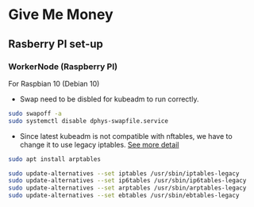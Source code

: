 # Give Me Money


## Rasberry PI set-up
### WorkerNode (Raspberry PI)
For Raspbian 10 (Debian 10)

- Swap need to be disbled for kubeadm to run correctly.

```sh
sudo swapoff -a
sudo systemctl disable dphys-swapfile.service
```

- Since latest kubeadm is not compatible with nftables, we have to change it to use legacy iptables. [See more detail](https://kubernetes.io/docs/setup/production-environment/tools/kubeadm/install-kubeadm/#ensure-iptables-tooling-does-not-use-the-nftables-backend)

```sh
sudo apt install arptables

sudo update-alternatives --set iptables /usr/sbin/iptables-legacy
sudo update-alternatives --set ip6tables /usr/sbin/ip6tables-legacy
sudo update-alternatives --set arptables /usr/sbin/arptables-legacy
sudo update-alternatives --set ebtables /usr/sbin/ebtables-legacy
```
